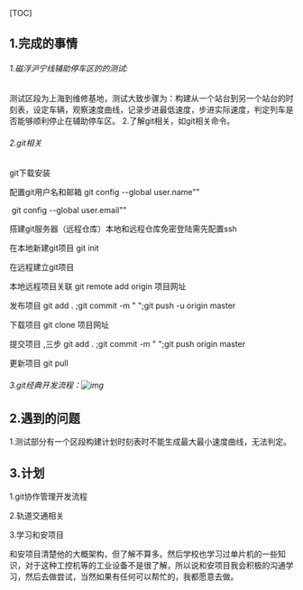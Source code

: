 [TOC]

## 1.完成的事情

######  1.磁浮沪宁线辅助停车区的的测试:

测试区段为上海到维修基地，测试大致步骤为：构建从一个站台到另一个站台的时刻表，设定车辆，观察速度曲线，记录步进最低速度，步进实际速度，判定列车是否能够顺利停止在辅助停车区。
 2.了解git相关，如git相关命令。

###### 2.git相关

git下载安装

配置git用户名和邮箱    git config --global user.name""

​                                           git config --global user.email""

搭建git服务器（远程仓库）本地和远程仓库免密登陆需先配置ssh

在本地新建git项目           git init

在远程建立git项目       

本地远程项目关联            git remote add origin 项目网址

发布项目                             git add .  ;git commit -m "   ";git push -u  origin master

下载项目                              git clone 项目网址

提交项目 ,三步                    git add .  ;git commit -m "   ";git push  origin master

更新项目                               git pull 

###### 3.git经典开发流程：![img](https://images2017.cnblogs.com/blog/855959/201712/855959-20171205092943722-1789808260.png)





## 2.遇到的问题

 1.测试部分有一个区段构建计划时刻表时不能生成最大最小速度曲线，无法判定。



## 3.计划

1.git协作管理开发流程

2.轨道交通相关

3.学习和安项目

和安项目清楚他的大概架构，但了解不算多。然后学校也学习过单片机的一些知识，对于这种工控机等的工业设备不是很了解，所以说和安项目我会积极的沟通学习，然后去做尝试，当然如果有任何可以帮忙的，我都愿意去做。